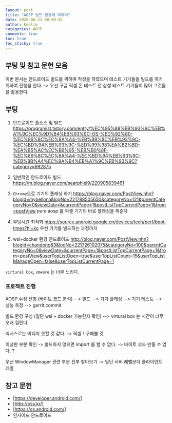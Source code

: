 ```yaml
---
layout: post
title: "AOSP 빌드 환경에 대하여"
date: 2020-06-23 00:00:01
author: Keelim
categories: AOSP
comments: true
toc: true
toc_sticky: true
---
```


## 부팅 및 참고 문헌 모음

이번 문서는 안드로이드 빌드를 위하여 작성을 하였으며
테스트 기기들을 빌드를 하기 위하여 진행을 한다. -> 우선 구글 픽셀 폰 테스트 전 삼성 테스트 기기들이 많아 그것들을 활용한다.

## 부팅

1. 안드로이드 풀소스 및 빌드 <https://programist.tistory.com/entry/%EC%95%88%EB%93%9C%EB%A1%9C%EC%9D%B4%EB%93%9C-OS-%ED%92%80-%EC%86%8C%EC%8A%A4-%EB%B9%8C%EB%93%9C-%EC%BD%94%EB%93%9C-%ED%99%98%EA%B2%BD-%EA%B5%AC%EC%B6%95-%EB%B0%8F-%EC%86%8C%EC%8A%A4-%EC%BD%94%EB%93%9C-%EB%8B%A4%EC%9A%B4%EB%A1%9C%EB%93%9C?category=692875>

2. 일반적인 안드로이드 빌드 <https://m.blog.naver.com/searphiel9/220905839461>

3. `Chrome`으로 기기의 플래싱 하기 <https://blog.naver.com/PostView.nhn?blogId=mybellona&logNo=221788505650&categoryNo=121&parentCategoryNo=0&viewDate=&currentPage=1&postListTopCurrentPage=1&from=postView>
pure aosp 를 픽셀 기기의 바로 플래싱을 해준다

4. 부팅시간 최적화 <https://source.android.google.cn/devices/tech/perf/boot-times?hl=ko> 우선 기기를 빌드하는 과정까지

5. wsl+docker 환경 안드로이드 <http://blog.naver.com/PostView.nhn?blogId=chandong83&logNo=221726102075&categoryNo=100&parentCategoryNo=0&viewDate=&currentPage=1&postListTopCurrentPage=1&from=postView&userTopListOpen=true&userTopListCount=15&userTopListManageOpen=false&userTopListCurrentPage=1>

`virtural box`, `vmware` 는 너무 느리다.

### 프로젝트 진행

AOSP 수정 진행 (바이트 코드 분석) --> 빌드 --> 기기 플래싱 --> 기기 테스트 --> 성능 측정 --> gerrit commit

빌드 환경 구성 (일단 wsl + docker 가능한지 확인) --> virtural box 는 시간이 너무 오래 걸린다.

넥서스로는 버티지 못할 것 같다. -> 픽셀 1 구해볼 것

이상한 부분 확인 -> 빌드하지 않으면 import 를 할 수 없다. -> 바이트 코드 만들 수 없다. ?

우선 WindowManager 관련 부분 전부 찾아보기 -> 일단 서버 레벨보다 클라이언트 레벨

## 참고 문헌

- [<https://developer.android.com/>]
- [<http://oss.kr/]>
- [<https://cs.android.com/>]
- 인사이드 안드로이드
